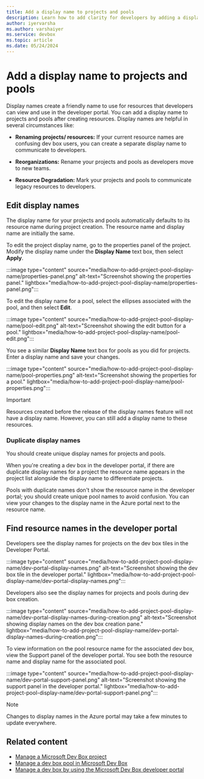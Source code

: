 ```yaml
---
title: Add a display name to projects and pools
description: Learn how to add clarity for developers by adding a display name to Projects and Pools to rename resources.
author: iyervarsha
ms.author: varshaiyer
ms.service: devbox
ms.topic: article
ms.date: 05/24/2024
---
```


# Add a display name to projects and pools

Display names create a friendly name to use for resources that developers can view and use in the developer portal. You can add a display name to projects and pools after creating resources. Display names are helpful in several circumstances like:  

- **Renaming projects/ resources:** If your current resource names are confusing dev box users, you can create a separate display name to communicate to developers.

- **Reorganizations:** Rename your projects and pools as developers move to new teams.  

- **Resource Degradation:** Mark your projects and pools to communicate legacy resources to developers. 
 
## Edit display names 

The display name for your projects and pools automatically defaults to its resource name during project creation. The resource name and display name are initially the same.  

To edit the project display name, go to the properties panel of the project. Modify the display name under the **Display Name** text box, then select **Apply**.

:::image type="content" source="media/how-to-add-project-pool-display-name/properties-panel.png" alt-text="Screenshot showing the properties panel." lightbox="media/how-to-add-project-pool-display-name/properties-panel.png":::  

To edit the display name for a pool, select the ellipses associated with the pool, and then select **Edit**.  

:::image type="content" source="media/how-to-add-project-pool-display-name/pool-edit.png" alt-text="Screenshot showing the edit button for a pool." lightbox="media/how-to-add-project-pool-display-name/pool-edit.png":::

You  see a similar **Display Name** text box for pools as you did for projects. Enter a display name and save your changes.  

:::image type="content" source="media/how-to-add-project-pool-display-name/pool-properties.png" alt-text="Screenshot showing the properties for a pool." lightbox="media/how-to-add-project-pool-display-name/pool-properties.png":::

> [!Important]
> Resources created before the release of the display names feature will not have a display name. However, you can still add a display name to these resources. 

### Duplicate display names

You should create unique display names for projects and pools. 

When you're creating a dev box in the developer portal, if there are duplicate display names for a project the resource name appears in the project list alongside the display name to differentiate projects.

Pools with duplicate names don't show the resource name in the developer portal; you should create unique pool names to avoid confusion. You can view your changes to the display name in the Azure portal next to the resource name.  

## Find resource names in the developer portal 

Developers see the display names for projects on the dev box tiles in the Developer Portal. 

:::image type="content" source="media/how-to-add-project-pool-display-name/dev-portal-display-names.png" alt-text="Screenshot showing the dev box tile in the developer portal." lightbox="media/how-to-add-project-pool-display-name/dev-portal-display-names.png":::

Developers also see the display names for projects and pools during dev box creation. 

:::image type="content" source="media/how-to-add-project-pool-display-name/dev-portal-display-names-during-creation.png" alt-text="Screenshot showing display names on the dev box creation pane." lightbox="media/how-to-add-project-pool-display-name/dev-portal-display-names-during-creation.png":::

To view information on the pool resource name for the associated dev box, view the Support panel of the developer portal. You  see both the resource name and display name for the associated pool. 

:::image type="content" source="media/how-to-add-project-pool-display-name/dev-portal-support-panel.png" alt-text="Screenshot showing the support panel in the developer portal." lightbox="media/how-to-add-project-pool-display-name/dev-portal-support-panel.png":::

> [!Note]
> Changes to display names in the Azure portal may take a few minutes to update everywhere.

## Related content
- [Manage a Microsoft Dev Box project](how-to-manage-dev-box-projects.md)
- [Manage a dev box pool in Microsoft Dev Box](how-to-manage-dev-box-pools.md)
- [Manage a dev box by using the Microsoft Dev Box developer portal](how-to-create-dev-boxes-developer-portal.md)